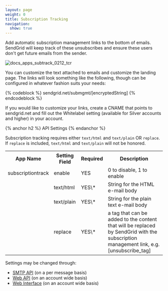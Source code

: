 ```yaml
---
layout: page
weight: 0
title: Subscription Tracking
navigation:
  show: true
---
```


Add automatic subscription management links to the bottom of emails. SendGrid will keep track of these unsubscribes and ensure these users don't get future emails from the sender.

![]({{root_url}}/images/subscription_tracking.png "docs_apps_subtrack_0212_tcr")

You can customize the text attached to emails and customize the landing page. The links will look something like the following, though can be configured in whatever fashion suits your needs:

{% codeblock %} sendgrid.net/submgmt/[encryptedString] {% endcodeblock %}

If you would like to customize your links, create a CNAME that points to sendgrid.net and fill out the Whitelabel setting (available for Silver accounts and higher) in your account.

{% anchor h2 %}
API Settings 
{% endanchor %}

Subscription tracking requires either `text/html` and `text/plain` OR `replace`. If `replace` is included, `text/html` and `text/plain` will not be honored.

<table class="table table-bordered table-striped">
   <tbody>
      <tr>
         <th>App Name</th>
         <th>Setting Field</th>
         <th>Required</th>
         <th>Description</th>
      </tr>
      <tr>
         <td>subscriptiontrack</td>
         <td>enable</td>
         <td>YES</td>
         <td>0 to disable, 1 to enable</td>
      </tr>
      <tr>
         <td/>
         <td>text/html</td>
         <td>YES\*</td>
         <td>String for the HTML e-mail body</td>
      </tr>
      <tr>
         <td/>
         <td>text/plain</td>
         <td>YES\*</td>
         <td>String for the plain text e-mail body</td>
      </tr>
      <tr>
         <td/>
         <td>replace</td>
         <td>YES\*</td>
         <td>a tag that can be added to the content that will be replaced by SendGrid with the subscription management link, e.g. [unsubscribe_tag]</td>
      </tr>
   </tbody>
</table>

Settings may be changed through:

-   [SMTP API]({{root_url}}/API_Reference/SMTP_API/apps.html#subscriptiontrack) (on a per message basis)
-   [Web API]({{root_url}}/API_Reference/Web_API/filter_settings.html#-Subscription-Tracking) (on an account wide basis)
-   [Web Interface](https://sendgrid.com/app) (on an account wide basis)
